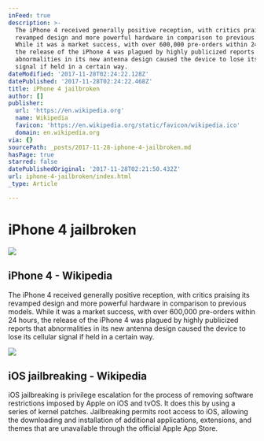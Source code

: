 ```yaml
---
inFeed: true
description: >-
  The iPhone 4 received generally positive reception, with critics praising its
  revamped design and more powerful hardware in comparison to previous models.
  While it was a market success, with over 600,000 pre-orders within 24 hours,
  the release of the iPhone 4 was plagued by highly publicized reports that
  abnormalities in its new antenna design caused the device to lose its cellular
  signal if held in a certain way.
dateModified: '2017-11-28T02:24:22.128Z'
datePublished: '2017-11-28T02:24:22.468Z'
title: iPhone 4 jailbroken
author: []
publisher:
  url: 'https://en.wikipedia.org'
  name: Wikipedia
  favicon: 'https://en.wikipedia.org/static/favicon/wikipedia.ico'
  domain: en.wikipedia.org
via: {}
sourcePath: _posts/2017-11-28-iphone-4-jailbroken.md
hasPage: true
starred: false
datePublishedOriginal: '2017-11-28T02:21:50.432Z'
url: iphone-4-jailbroken/index.html
_type: Article

---
```

# iPhone 4 jailbroken

<article style=""><img src="https://s3-us-west-2.amazonaws.com/the-grid-img/p/5c5e871bf8a1f49a5a61cf12e9b0033a6dbe53c9.png" /><h1>iPhone 4 - Wikipedia</h1><p>The iPhone 4 received generally positive reception, with critics praising its revamped design and more powerful hardware in comparison to previous models. While it was a market success, with over 600,000 pre-orders within 24 hours, the release of the iPhone 4 was plagued by highly publicized reports that abnormalities in its new antenna design caused the device to lose its cellular signal if held in a certain way.</p></article>

<article style=""><img src="https://imgflo.herokuapp.com/graph/2b2431f8e7ba7b0/a9971bcaa4ed298b63645683581dfbdf/noop.png?input=https%3A%2F%2Fupload.wikimedia.org%2Fwikipedia%2Fcommons%2Ff%2Ffe%2FCydia_on_IOS_7.png" /><h1>iOS jailbreaking - Wikipedia</h1><p>iOS jailbreaking is privilege escalation for the process of removing software restrictions imposed by Apple on iOS and tvOS. It does this by using a series of kernel patches. Jailbreaking permits root access to iOS, allowing the downloading and installation of additional applications, extensions, and themes that are unavailable through the official Apple App Store.</p></article>